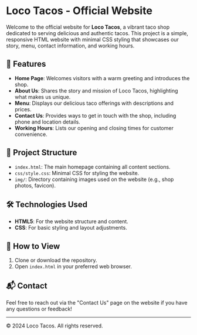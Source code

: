 # Loco Tacos - Official Website

Welcome to the official website for **Loco Tacos**, a vibrant taco shop dedicated to serving delicious and authentic tacos. This project is a simple, responsive HTML website with minimal CSS styling that showcases our story, menu, contact information, and working hours.

## 🚀 Features

- **Home Page**: Welcomes visitors with a warm greeting and introduces the shop.
- **About Us**: Shares the story and mission of Loco Tacos, highlighting what makes us unique.
- **Menu**: Displays our delicious taco offerings with descriptions and prices.
- **Contact Us**: Provides ways to get in touch with the shop, including phone and location details.
- **Working Hours**: Lists our opening and closing times for customer convenience.

## 📂 Project Structure

- `index.html`: The main homepage containing all content sections.
- `css/style.css`: Minimal CSS for styling the website.
- `img/`: Directory containing images used on the website (e.g., shop photos, favicon).

## 🛠️ Technologies Used

- **HTML5**: For the website structure and content.
- **CSS**: For basic styling and layout adjustments.

## 📄 How to View

1. Clone or download the repository.
2. Open `index.html` in your preferred web browser.

## 📬 Contact

Feel free to reach out via the "Contact Us" page on the website if you have any questions or feedback!

---

&copy; 2024 Loco Tacos. All rights reserved.
